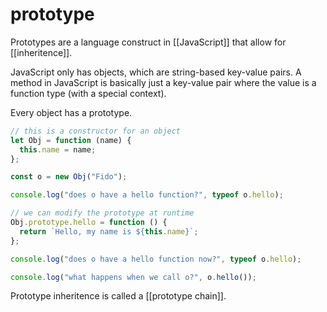 # prototype

Prototypes are a language construct in [[JavaScript]] that allow for [[inheritence]].

JavaScript only has objects, which are string-based key-value pairs. A method in JavaScript is basically just a key-value pair where the value is a function type (with a special context).

Every object has a prototype.

```js
// this is a constructor for an object
let Obj = function (name) {
  this.name = name;
};

const o = new Obj("Fido");

console.log("does o have a hello function?", typeof o.hello);

// we can modify the prototype at runtime
Obj.prototype.hello = function () {
  return `Hello, my name is ${this.name}`;
};

console.log("does o have a hello function now?", typeof o.hello);

console.log("what happens when we call o?", o.hello());
```

Prototype inheritence is called a [[prototype chain]].

